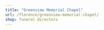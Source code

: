 ```yaml
---
title: "Greenview Memorial Chapel"
url: /florence/greenview-memorial-chapel/
shop: funeral directors
---
```

